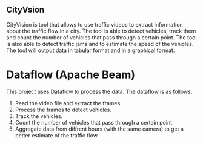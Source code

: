 ## CityVsion

CityVision is tool that allows to use traffic videos to extract information about the traffic flow in a city. The tool is able to detect vehicles, track them and count the number of vehicles that pass through a certain point. The tool is also able to detect traffic jams and to estimate the speed of the vehicles. The tool will output data in tabular format and in a graphical format.

# Dataflow (Apache Beam)

This project uses Dataflow to process the data. The dataflow is as follows:

1. Read the video file and extract the frames.
2. Process the frames to detect vehicles.
3. Track the vehicles.
4. Count the number of vehicles that pass through a certain point.
5. Aggregate data from diffrent hours (with the same camera) to get a better estimate of the traffic flow.
